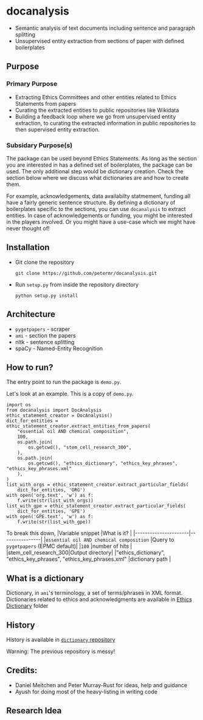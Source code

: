 # docanalysis
- Semantic analysis of text documents including sentence and paragraph splitting
- Unsupervised entity extraction from sections of paper with defined boilerplates

## Purpose
### Primary Purpose
- Extracting Ethics Committees and other entities related to Ethics Statements from papers
- Curating the extracted entities to public repositories like Wikidata
- Building a feedback loop where we go from unsupervised entity extraction, to curating the extracted information in public repositories to then supervised entity extraction.  

### Subsidary Purpose(s)
The package can be used beyond Ethics Statements. As long as the section you are interested in has a defined set of boilerplates, the package can be used. The only additional step would be dictionary creation. Check the section below where we discuss what dictionaries are and how to create them. 

For example, acknowledgements, data availabilty statmement, funding all have a fairly generic sentence structure. By defining a dictionary of boilerplates specific to the sections, you can use `docanalysis` to extract entities. In case of acknowledgements or funding, you might be interested in the players involved. Or you might have a use-case which we might have never thought of!
## Installation 
- Git clone the repository
    ```
    git clone https://github.com/petermr/docanalysis.git
    ```
- Run `setup.py` from inside the repository directory
    ```
    python setup.py install
    ```

## Architecture
- `pygetpapers` - scraper
- `ami` - section the papers
- nltk - sentence splitting
- spaCy - Named-Entity Recognition
## How to run?
The entry point to run the package is `demo.py`. 

Let's look at an example. This is a copy of `demo.py`. 
```
import os
from docanalysis import DocAnalysis
ethic_statement_creator = DocAnalysis()
dict_for_entities = ethic_statement_creator.extract_entities_from_papers(
    "essential oil AND chemical composition",
    100,
    os.path.join(
        os.getcwd(), "stem_cell_research_300",
    ),
    os.path.join(
        os.getcwd(), "ethics_dictionary", "ethics_key_phrases", "ethics_key_phrases.xml"
    ),
)
list_with_orgs = ethic_statement_creator.extract_particular_fields(
    dict_for_entities, 'ORG')
with open('org.text', 'w') as f:
    f.write(str(list_with_orgs))
list_with_gpe = ethic_statement_creator.extract_particular_fields(
    dict_for_entities, 'GPE')
with open('GPE.text', 'w') as f:
    f.write(str(list_with_gpe))
```
To break this down, 
|Variable snippet      |What is it?     |
|----------------------|----------------|
|`essential oil AND chemical composition` |Query to `pygetpapers` (EPMC default)|
|`100`                 |number of hits  |
|stem_cell_research_300|Output directory|
|"ethics_dictionary", "ethics_key_phrases", "ethics_key_phrases.xml"     |dictionary path |

## What is a dictionary

Dictionary, in `ami`'s terminology, a set of terms/phrases in XML format. 
Dictionaries related to ethics and acknowledgments are available in [Ethics Dictionary](https://github.com/petermr/docanalysis/tree/main/ethics_dictionary) folder

## History

History is available in [`dictionary` repository](https://github.com/petermr/dictionary/blob/main/ethics_statement_project/ethics_statement_project.md)   

Warning: The previous repository is messy! 

## Credits: 
- Daniel Meitchen and Peter Murray-Rust for ideas, help and guidance
- Ayush for doing most of the heavy-listing in writing code

## Research Idea
